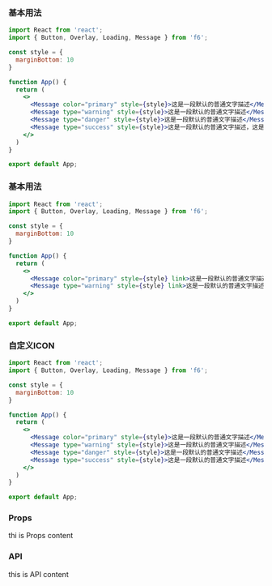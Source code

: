 <div class="block-panel"><h3>基本用法</h3>

```jsx
import React from 'react';
import { Button, Overlay, Loading, Message } from 'f6';

const style = {
  marginBottom: 10
}

function App() {
  return (
    <>
      <Message color="primary" style={style}>这是一段默认的普通文字描述</Message>
      <Message type="warning" style={style}>这是一段默认的普通文字描述</Message>
      <Message type="danger" style={style}>这是一段默认的普通文字描述</Message>
      <Message type="success" style={style}>这是一段默认的普通文字描述，这是一段默认的普通文字描述，这是一段默认的普通文字描述，这是一段默认的普通文字描述</Message>
    </>
  )
}

export default App;
```
</div>

<div class="block-panel"><h3>基本用法</h3>

```jsx
import React from 'react';
import { Button, Overlay, Loading, Message } from 'f6';

const style = {
  marginBottom: 10
}

function App() {
  return (
    <>
      <Message color="primary" style={style} link>这是一段默认的普通文字描述</Message>
      <Message type="warning" style={style} link>这是一段默认的普通文字描述</Message>
    </>
  )
}

export default App;
```
</div>

<div class="block-panel"><h3>自定义ICON</h3>

```jsx
import React from 'react';
import { Button, Overlay, Loading, Message } from 'f6';

const style = {
  marginBottom: 10
}

function App() {
  return (
    <>
      <Message color="primary" style={style}>这是一段默认的普通文字描述</Message>
      <Message type="warning" style={style}>这是一段默认的普通文字描述</Message>
      <Message type="danger" style={style}>这是一段默认的普通文字描述</Message>
      <Message type="success" style={style}>这是一段默认的普通文字描述</Message>
    </>
  )
}

export default App;
```
</div>

<div class="block-panel">
<h3> Props</h3>

thi is Props content


</div>
<div class="block-panel">
<h3> API</h3>

this is API content
</div>